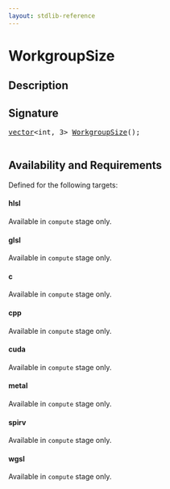 ```yaml
---
layout: stdlib-reference
---
```


# WorkgroupSize

## Description





## Signature 

<pre>
<a href="/stdlib-reference/types/vector/index" class="code_type">vector</a>&lt;<span class="code_keyword">int</span>, 3&gt; <a href="/stdlib-reference/global-decls/WorkgroupSize">WorkgroupSize</a>();

</pre>

## Availability and Requirements

Defined for the following targets:

#### hlsl
Available in `compute` stage only.

#### glsl
Available in `compute` stage only.

#### c
Available in `compute` stage only.

#### cpp
Available in `compute` stage only.

#### cuda
Available in `compute` stage only.

#### metal
Available in `compute` stage only.

#### spirv
Available in `compute` stage only.

#### wgsl
Available in `compute` stage only.



